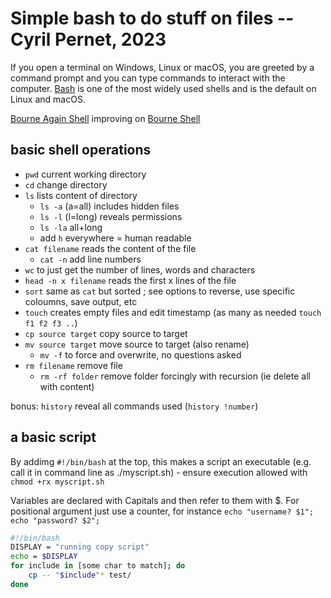 # Simple bash to do stuff on files -- Cyril Pernet, 2023

If you open a terminal on Windows, Linux or macOS, you are greeted by a command prompt and you can type commands to interact with the computer. [Bash](https://en.wikipedia.org/wiki/Bash_(Unix_shell)) is one of the most widely used shells and is the default on Linux and macOS.

[Bourne Again Shell](https://en.wikipedia.org/wiki/Bash_(Unix_shell)) improving on [Bourne Shell](https://en.wikipedia.org/wiki/Bourne_shell) 

## basic shell operations

- `pwd`                current working directory
- `cd`                 change directory
- `ls`                 lists content of directory
  - `ls -a`            (a=all) includes hidden files
  - `ls -l`            (l=long) reveals permissions
  - `ls -la`           all+long
  - add `h` everywhere   = human readable
- `cat filename`       reads the content of the file
  - `cat -n`           add line numbers
- `wc`                 to just get the number of lines, words and characters
- `head -n x filename` reads the first x lines of the file
- `sort`               same as `cat` but sorted ; see options to reverse, use specific coloumns, save output, etc
- `touch`              creates empty files and edit timestamp (as many as needed `touch f1 f2 f3 ..`)
- `cp source target`   copy source to target
- `mv source target`   move source to target (also rename)
  - `mv -f`            to force and overwrite, no questions asked
- `rm filename`        remove file
  - `rm -rf folder`    remove folder forcingly with recursion (ie delete all with content)

bonus: `history` reveal all commands used (`history !number`)

## a basic script

By addimg `#!/bin/bash` at the top, this makes a script an executable (e.g. call it in command line as ./myscript.sh) - ensure execution allowed with `chmod +rx myscript.sh`

Variables are declared with Capitals and then refer to them with $. For positional argument just use a counter, for instance `echo "username? $1"; echo "password? $2";`

```bash
#!/bin/bash
DISPLAY = "running copy script"
echo = $DISPLAY
for include in [some char to match]; do
    cp -- "$include"* test/
done
```
